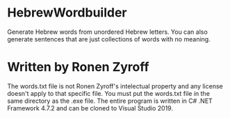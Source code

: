# HebrewWordbuilder
Generate Hebrew words from unordered Hebrew letters.
You can also generate sentences that are just collections of words with no meaning.
# Written by Ronen Zyroff
The words.txt file is not Ronen Zyroff's intelectual property and any license doesn't apply to that specific file.
You must put the words.txt file in the same directory as the .exe file.
The entire program is written in C# .NET Framework 4.7.2 and can be cloned to Visual Studio 2019.
